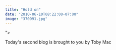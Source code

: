 ```yaml
---
title: "Hold on"
date: "2010-06-10T08:22:00-07:00"
image: "370991.jpg"
---
```


">

Today's second blog is brought to you by Toby Mac